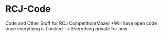 # RCJ-Code
Code and Other Stuff for RCJ Competition(Maze)
*Will have open code once everything is finished --> Everything private for now
